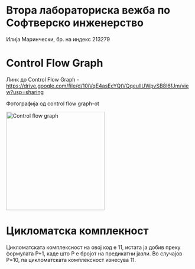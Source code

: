 # Втора лабораториска вежба по Софтверско инженерство
 Илија Маринчески, бр. на индекс 213279
# Control Flow Graph
Линк до Control Flow Graph - https://drive.google.com/file/d/10iVqE4asEcYQtVQqeulIUWpvSB8l6fJm/view?usp=sharing

Фотографија од control flow graph-ot

<img width="266" alt="Control flow graph" src="https://github.com/Marinceski1/SI_2023_lab2_213279/assets/108797974/a1747699-62a1-4934-943b-0011da22c62f">

# Цикломатска комплекност

Цикломатската комплексност на овој код е 11, истата ја добив преку формулата P+1, каде што P е бројот на предикатни јазли. Во случајoв P=10, па цикломатската комплексност изнесува 11.
